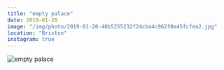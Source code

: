 ```yaml
---
title: "empty palace"
date: 2019-01-20
image: "/img/photo/2019-01-20-40b5255232f24cba4c962f8e45fcfea2.jpg"
location: "Brixton"
instagram: true
---
```


![empty palace](/img/photo/2019-01-20-40b5255232f24cba4c962f8e45fcfea2.jpg)
